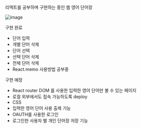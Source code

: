 리액트를 공부하며 구현하는 중인 웹 영어 단어장

![image](https://user-images.githubusercontent.com/84854577/153035883-503024e7-f6b8-44e5-85bb-8961384b308b.png)

구현 완료
- 단어 입력
- 개별 단어 삭제
- 단어 선택
- 선택 단어 삭제
- 전체 단어 삭제
- React.memo 사용방법 공부중

구현 예정
- React router DOM 를 사용한 입력한 영어 단어만 볼 수 있는 페이지
- 로컬 외부에서도 접속 가능하도록 deploy
- CSS
- 입력한 영어 단어 사용 출제 기능
- OAUTH를 사용한 로그인
- 로그인한 사용자 별 개인 단어장 저장 기능
